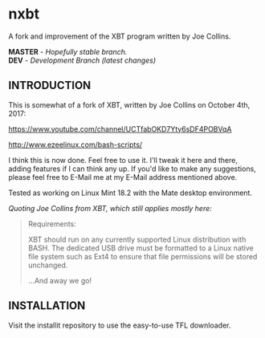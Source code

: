 # nxbt
A fork and improvement of the XBT program written by Joe Collins.

**MASTER** - _Hopefully stable branch._\
**DEV** - _Development Branch (latest changes)_

INTRODUCTION
------------

This is somewhat of a fork of XBT, written by Joe Collins on October 4th, 2017:

https://www.youtube.com/channel/UCTfabOKD7Yty6sDF4POBVqA

http://www.ezeelinux.com/bash-scripts/

I think this is now done. Feel free to use it. I'll tweak it here and there, adding features if I can think any up. If you'd like to make any suggestions, please feel free to E-Mail me at my E-Mail address mentioned above.

Tested as working on Linux Mint 18.2 with the Mate desktop environment.

*Quoting Joe Collins from XBT, which still applies mostly here:*
> Requirements:
> 
> XBT should run on any currently supported Linux distribution with BASH. The dedicated USB drive must be formatted to a Linux native file system such as Ext4 to ensure that file permissions will be stored unchanged.
> 
> …And away we go!

INSTALLATION
------------

Visit the installit repository to use the easy-to-use TFL downloader.
